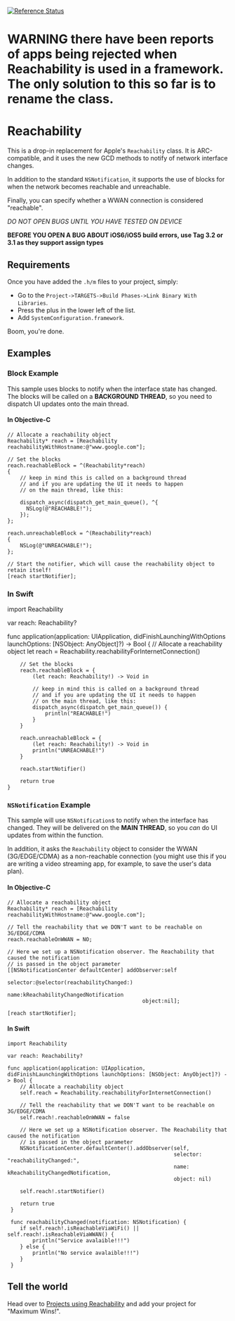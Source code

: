 [![Reference Status](https://www.versioneye.com/objective-c/reachability/reference_badge.svg?style=flat)](https://www.versioneye.com/objective-c/reachability/references)

# **WARNING** there have been reports of apps being rejected when Reachability is used in a framework. The only solution to this so far is to rename the class.

# Reachability

This is a drop-in replacement for Apple's `Reachability` class. It is ARC-compatible, and it uses the new GCD methods to notify of network interface changes.

In addition to the standard `NSNotification`, it supports the use of blocks for when the network becomes reachable and unreachable.

Finally, you can specify whether a WWAN connection is considered "reachable".

*DO NOT OPEN BUGS UNTIL YOU HAVE TESTED ON DEVICE*

**BEFORE YOU OPEN A BUG ABOUT iOS6/iOS5 build errors, use Tag 3.2 or 3.1 as they support assign types**

## Requirements

Once you have added the `.h/m` files to your project, simply:

* Go to the `Project->TARGETS->Build Phases->Link Binary With Libraries`.
* Press the plus in the lower left of the list.
* Add `SystemConfiguration.framework`.

Boom, you're done.

## Examples

### Block Example

This sample uses blocks to notify when the interface state has changed. The blocks will be called on a **BACKGROUND THREAD**, so you need to dispatch UI updates onto the main thread.

#### In Objective-C

	// Allocate a reachability object
	Reachability* reach = [Reachability reachabilityWithHostname:@"www.google.com"];

	// Set the blocks
	reach.reachableBlock = ^(Reachability*reach)
	{
		// keep in mind this is called on a background thread
		// and if you are updating the UI it needs to happen
		// on the main thread, like this:

		dispatch_async(dispatch_get_main_queue(), ^{
		  NSLog(@"REACHABLE!");
		});
	};

	reach.unreachableBlock = ^(Reachability*reach)
	{
		NSLog(@"UNREACHABLE!");
	};

	// Start the notifier, which will cause the reachability object to retain itself!
	[reach startNotifier];

### In Swift

import Reachability

var reach: Reachability?

func application(application: UIApplication, didFinishLaunchingWithOptions launchOptions: [NSObject: AnyObject]?) -> Bool {
        // Allocate a reachability object
        let reach = Reachability.reachabilityForInternetConnection()
        
        // Set the blocks
        reach.reachableBlock = {
            (let reach: Reachability!) -> Void in
            
            // keep in mind this is called on a background thread
            // and if you are updating the UI it needs to happen
            // on the main thread, like this:
            dispatch_async(dispatch_get_main_queue()) {
                println("REACHABLE!")
            }
        }
        
        reach.unreachableBlock = {
            (let reach: Reachability!) -> Void in
            println("UNREACHABLE!")
        }
        
        reach.startNotifier()
	
        return true
    }

### `NSNotification` Example

This sample will use `NSNotification`s to notify when the interface has changed. They will be delivered on the **MAIN THREAD**, so you *can* do UI updates from within the function.

In addition, it asks the `Reachability` object to consider the WWAN (3G/EDGE/CDMA) as a non-reachable connection (you might use this if you are writing a video streaming app, for example, to save the user's data plan).

#### In Objective-C

	// Allocate a reachability object
	Reachability* reach = [Reachability reachabilityWithHostname:@"www.google.com"];

	// Tell the reachability that we DON'T want to be reachable on 3G/EDGE/CDMA
	reach.reachableOnWWAN = NO;

	// Here we set up a NSNotification observer. The Reachability that caused the notification
	// is passed in the object parameter
	[[NSNotificationCenter defaultCenter] addObserver:self
											 selector:@selector(reachabilityChanged:)
												 name:kReachabilityChangedNotification
											   object:nil];

	[reach startNotifier];

#### In Swift

	import Reachability

	var reach: Reachability?

	func application(application: UIApplication, didFinishLaunchingWithOptions launchOptions: [NSObject: AnyObject]?) -> Bool {
        // Allocate a reachability object
        self.reach = Reachability.reachabilityForInternetConnection()
        
        // Tell the reachability that we DON'T want to be reachable on 3G/EDGE/CDMA
        self.reach!.reachableOnWWAN = false
        
        // Here we set up a NSNotification observer. The Reachability that caused the notification
        // is passed in the object parameter
        NSNotificationCenter.defaultCenter().addObserver(self,
                                                         selector: "reachabilityChanged:",
                                                         name: kReachabilityChangedNotification,
                                                         object: nil)
        
        self.reach!.startNotifier()
        
        return true
     }
        
     func reachabilityChanged(notification: NSNotification) {
      	if self.reach!.isReachableViaWiFi() || self.reach!.isReachableViaWWAN() {
      		println("Service avalaible!!!")
      	} else {
      		println("No service avalaible!!!")
       	}
     }

## Tell the world

Head over to [Projects using Reachability](https://github.com/tonymillion/Reachability/wiki/Projects-using-Reachability) and add your project for "Maximum Wins!".
